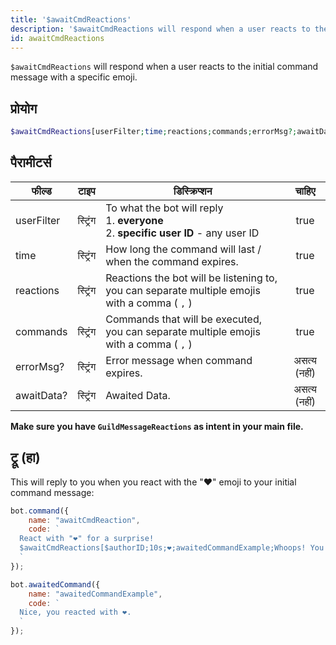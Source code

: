 ```yaml
---
title: '$awaitCmdReactions'
description: '$awaitCmdReactions will respond when a user reacts to the initial command message with a specific emoji.'
id: awaitCmdReactions
---
```


`$awaitCmdReactions` will respond when a user reacts to the initial command message with a specific emoji.

## प्रोयोग

```php
$awaitCmdReactions[userFilter;time;reactions;commands;errorMsg?;awaitData?]
```

## पैरामीटर्स

| फील्ड      | टाइप     | डिस्क्रिप्शन                                                                                               |    चाहिए     |
| ---------- | -------- | ---------------------------------------------------------------------------------------------------------- |:------------:|
| userFilter | स्ट्रिंग | To what the bot will reply <br /> 1. **everyone** <br /> 2. **specific user ID** - any user ID |     true     |
| time       | स्ट्रिंग | How long the command will last / when the command expires.                                                 |     true     |
| reactions  | स्ट्रिंग | Reactions the bot will be listening to, you can separate multiple emojis with a comma ( `,` )              |     true     |
| commands   | स्ट्रिंग | Commands that will be executed, you can separate multiple emojis with a comma ( `,` )                      |     true     |
| errorMsg?  | स्ट्रिंग | Error message when command expires.                                                                        | असत्य (नहीं) |
| awaitData? | स्ट्रिंग | Awaited Data.                                                                                              | असत्य (नहीं) |

**Make sure you have `GuildMessageReactions` as intent in your main file.**

## ट्रू (हा)

This will reply to you when you react with the "❤️" emoji to your initial command message:

```js
bot.command({
    name: "awaitCmdReaction",
    code: `
  React with "❤️" for a surprise! 
  $awaitCmdReactions[$authorID;10s;❤️;awaitedCommandExample;Whoops! You didn't react in time..]
  `
});

bot.awaitedCommand({
    name: "awaitedCommandExample",
    code: `
  Nice, you reacted with ❤️.
  `
});
```